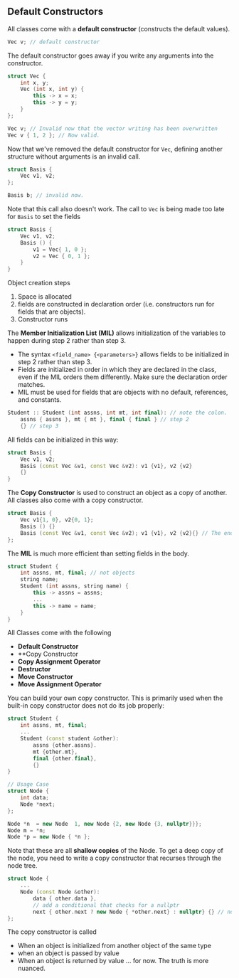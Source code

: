 Default Constructors
---
All classes come with a **default constructor** (constructs the default values).
```C++
Vec v; // default constructor
```

The default constructor goes away if you write any arguments into the constructor. 
```C++
struct Vec {
	int x, y;
	Vec (int x, int y) {
		this -> x = x;
		this -> y = y;
	}
};

Vec v; // Invalid now that the vector writing has been overwritten
Vec v { 1, 2 }; // Now valid. 
```

Now that we've removed the default constructor for `Vec`, defining another structure without arguments is an invalid call.  
```C++
struct Basis {
	Vec v1, v2;
};

Basis b; // invalid now.
```

Note that this call also doesn't work. The call to `Vec` is being made too late for `Basis` to set the fields 
```C++
struct Basis {
	Vec v1, v2;
	Basis () {
		v1 = Vec{ 1, 0 };
		v2 = Vec { 0, 1 };
	}
}
```

Object creation steps
1. Space is allocated
2. fields are constructed in declaration order (i.e. constructors run for fields that are objects). 
3. Constructor runs 

The **Member Initialization List (MIL)** allows initialization of the variables to happen during step 2 rather than step 3.
* The syntax `<field_name> {<parameters>}` allows fields to be initialized in step 2 rather than step 3. 
* Fields are initialized in order in which they are declared in the class, even if the MIL orders them differently. Make sure the declaration order matches. 
* MIL must be used for fields that are objects with no default, references, and constants. 
```C++
Student :: Student (int assns, int mt, int final): // note the colon. 
	assns { assns }, mt { mt }, final { final } // step 2
	{} // step 3
```

All fields can be initialized in this way:
```C++
struct Basis {
	Vec v1, v2;
	Basis (const Vec &v1, const Vec &v2): v1 {v1}, v2 {v2} 
	{}
}
```

The **Copy Constructor** is used to construct an object as a copy of another. All classes also come with a copy constructor.
```C++
struct Basis {
	Vec v1{1, 0}, v2{0, 1};
	Basis () {}
	Basis (const Vec &v1, const Vec &v2); v1 {v1}, v2 {v2}{} // The ending is the copy constructor
};
```

The **MIL** is much more efficient than setting fields in the body. 
```C++
struct Student {
	int assns, mt, final; // not objects
	string name;
	Student (int assns, string name) {
		this -> assns = assns;
		...
		this -> name = name;
	}
}
```

All Classes come with the following
* **Default Constructor**
* **Copy Constructor
* **Copy Assignment Operator**
* **Destructor**
* **Move Constructor**
* **Move Assignment Operator**

You can build your own copy constructor. This is primarily used when the built-in copy constructor does not do its job properly:
```C++
struct Student {
	int assns, mt, final;
	...
	Student (const student &other):
		assns {other.assns}.
		mt {other.mt},
		final {other.final},
		{}
}

// Usage Case
struct Node {
	int data;
	Node *next;
};

Node *n  = new Node  1, new Node {2, new Node {3, nullptr}}};
Node m = *n;
Node *p = new Node { *n };
```

Note that these are all **shallow copies** of the Node. To get a deep copy of the node, you need to write a copy constructor that recurses through the node tree.
```C++
struct Node {
	...
	Node (const Node &other): 
		data { other.data },
		// add a conditional that checks for a nullptr
		next { other.next ? new Node { *other.next} : nullptr} {} // note the dereference
};
```

The copy constructor is called
* When an object is initialized from another object of the same type
* when an object is passed by value
* When an object is returned by value ... for now. The truth is more nuanced. 